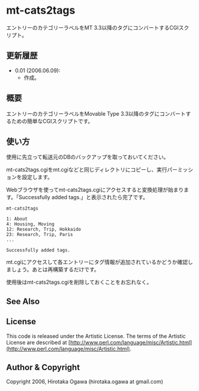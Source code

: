 # mt-cats2tags

エントリーのカテゴリーラベルをMT 3.3以降のタグにコンバートするCGIスクリプト。

## 更新履歴

 * 0.01 (2006.06.09):
   * 作成。

## 概要

エントリーのカテゴリーラベルをMovable Type 3.3以降のタグにコンバートするための簡単なCGIスクリプトです。

## 使い方

使用に先立って転送元のDBのバックアップを取っておいてください。

mt-cats2tags.cgiをmt.cgiなどと同じディレクトリにコピーし、実行パーミッションを設定します。

Webブラウザを使ってmt-cats2tags.cgiにアクセスすると変換処理が始まります。「Successfully added tags.」と表示されたら完了です。

    mt-cats2tags
    
    1: About
    4: Housing, Moving
    12: Research, Trip, Hokkaido
    23: Research, Trip, Paris
    ...
    
    Successfully added tags.

mt.cgiにアクセスして各エントリーにタグ情報が追加されているかどうか確認しましょう。あとは再構築するだけです。

使用後はmt-cats2tags.cgiを削除しておくことをお忘れなく。

## See Also

## License

This code is released under the Artistic License. The terms of the Artistic License are described at [http://www.perl.com/language/misc/Artistic.html](http://www.perl.com/language/misc/Artistic.html).

## Author & Copyright

Copyright 2006, Hirotaka Ogawa (hirotaka.ogawa at gmail.com)

